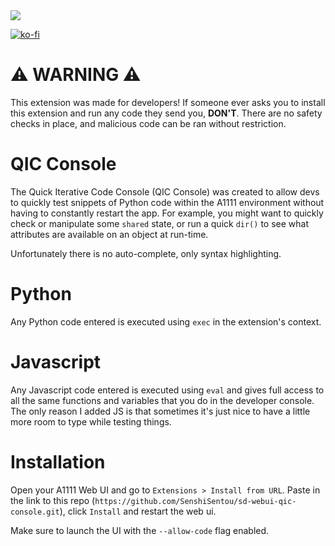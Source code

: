 <img src="https://github.com/SenshiSentou/sd-webui-qic-console/blob/main/preview.png" />

[![ko-fi](https://ko-fi.com/img/githubbutton_sm.svg)](https://ko-fi.com/J3J81VHA2)

# ⚠️ WARNING ⚠️

This extension was made for developers! If someone ever asks you to install this extension and run any code they send you, **DON'T**. There are no safety checks in place, and malicious code can be ran without restriction.

# QIC Console

The Quick Iterative Code Console (QIC Console) was created to allow devs to quickly test snippets of Python code within the A1111 environment without having to constantly restart the app. For example, you might want to quickly check or manipulate some `shared` state, or run a quick `dir()` to see what attributes are available on an object at run-time.

Unfortunately there is no auto-complete, only syntax highlighting.

# Python

Any Python code entered is executed using `exec` in the extension's context.

# Javascript

Any Javascript code entered is executed using `eval` and gives full access to all the same functions and variables that you do in the developer console. The only reason I added JS is that sometimes it's just nice to have a little more room to type while testing things.

# Installation

Open your A1111 Web UI and go to `Extensions > Install from URL`. Paste in the link to this repo (`https://github.com/SenshiSentou/sd-webui-qic-console.git`), click `Install` and restart the web ui.

Make sure to launch the UI with the `--allow-code` flag enabled.